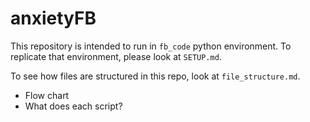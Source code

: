 # anxietyFB

This repository is intended to run in `fb_code` python environment. To replicate that environment, please look at `SETUP.md`. 

To see how files are structured in this repo, look at `file_structure.md`. 

- Flow chart
- What does each script?  
